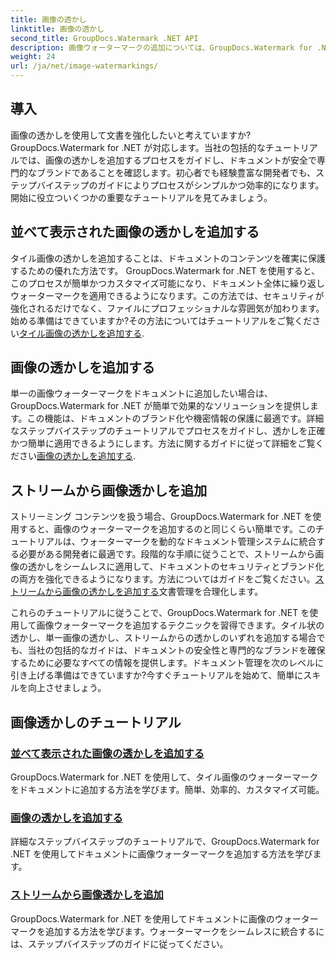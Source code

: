 ```yaml
---
title: 画像の透かし
linktitle: 画像の透かし
second_title: GroupDocs.Watermark .NET API
description: 画像ウォーターマークの追加については、GroupDocs.Watermark for .NET チュートリアルを参照してください。ドキュメントのセキュリティとブランド化を強化するための段階的な方法を学びます。
weight: 24
url: /ja/net/image-watermarkings/
---
```

## 導入

画像の透かしを使用して文書を強化したいと考えていますか? GroupDocs.Watermark for .NET が対応します。当社の包括的なチュートリアルでは、画像の透かしを追加するプロセスをガイドし、ドキュメントが安全で専門的なブランドであることを確認します。初心者でも経験豊富な開発者でも、ステップバイステップのガイドによりプロセスがシンプルかつ効率的になります。開始に役立ついくつかの重要なチュートリアルを見てみましょう。

## 並べて表示された画像の透かしを追加する
タイル画像の透かしを追加することは、ドキュメントのコンテンツを確実に保護するための優れた方法です。 GroupDocs.Watermark for .NET を使用すると、このプロセスが簡単かつカスタマイズ可能になり、ドキュメント全体に繰り返しウォーターマークを適用できるようになります。この方法では、セキュリティが強化されるだけでなく、ファイルにプロフェッショナルな雰囲気が加わります。始める準備はできていますか?その方法についてはチュートリアルをご覧ください[タイル画像の透かしを追加する](./add-tiled-image-watermark/).

## 画像の透かしを追加する
単一の画像ウォーターマークをドキュメントに追加したい場合は、GroupDocs.Watermark for .NET が簡単で効果的なソリューションを提供します。この機能は、ドキュメントのブランド化や機密情報の保護に最適です。詳細なステップバイステップのチュートリアルでプロセスをガイドし、透かしを正確かつ簡単に適用できるようにします。方法に関するガイドに従って詳細をご覧ください[画像の透かしを追加する](./add-image-watermark/).

## ストリームから画像透かしを追加
ストリーミング コンテンツを扱う場合、GroupDocs.Watermark for .NET を使用すると、画像のウォーターマークを追加するのと同じくらい簡単です。このチュートリアルは、ウォーターマークを動的なドキュメント管理システムに統合する必要がある開発者に最適です。段階的な手順に従うことで、ストリームから画像の透かしをシームレスに適用して、ドキュメントのセキュリティとブランド化の両方を強化できるようになります。方法についてはガイドをご覧ください。[ストリームから画像の透かしを追加する](./add-image-watermark-from-stream/)文書管理を合理化します。

これらのチュートリアルに従うことで、GroupDocs.Watermark for .NET を使用して画像ウォーターマークを追加するテクニックを習得できます。タイル状の透かし、単一画像の透かし、ストリームからの透かしのいずれを追加する場合でも、当社の包括的なガイドは、ドキュメントの安全性と専門的なブランドを確保するために必要なすべての情報を提供します。ドキュメント管理を次のレベルに引き上げる準備はできていますか?今すぐチュートリアルを始めて、簡単にスキルを向上させましょう。

## 画像透かしのチュートリアル
### [並べて表示された画像の透かしを追加する](./add-tiled-image-watermark/)
GroupDocs.Watermark for .NET を使用して、タイル画像のウォーターマークをドキュメントに追加する方法を学びます。簡単、効率的、カスタマイズ可能。
### [画像の透かしを追加する](./add-image-watermark/)
詳細なステップバイステップのチュートリアルで、GroupDocs.Watermark for .NET を使用してドキュメントに画像ウォーターマークを追加する方法を学びます。
### [ストリームから画像透かしを追加](./add-image-watermark-from-stream/)
GroupDocs.Watermark for .NET を使用してドキュメントに画像のウォーターマークを追加する方法を学びます。ウォーターマークをシームレスに統合するには、ステップバイステップのガイドに従ってください。